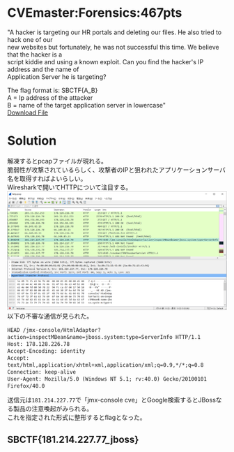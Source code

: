 # CVEmaster:Forensics:467pts
"A hacker is targeting our HR portals and deleting our files. He also tried to hack one of our   
new websites but fortunately, he was not successful this time. We believe that the hacker is a   
script kiddie and using a known exploit. Can you find the hacker's IP address and the name of   
Application Server he is targeting?  
  
The flag format is: SBCTF{A_B}  
A = Ip address of the attacker  
B = name of the target application server in lowercase"  
[Download File](https://drive.google.com/file/d/1wSgl3PMV-Ajq05-NFPvGF3DCDWxWencl/view?usp=sharing)  

# Solution
解凍するとpcapファイルが現れる。  
脆弱性が攻撃されているらしく、攻撃者のIPと狙われたアプリケーションサーバ名を取得すればよいらしい。  
Wiresharkで開いてHTTPについて注目する。  
![cve.png](images/cve.png)  
以下の不審な通信が見られた。  
```
HEAD /jmx-console/HtmlAdaptor?action=inspectMBean&name=jboss.system:type=ServerInfo HTTP/1.1
Host: 178.128.226.78
Accept-Encoding: identity
Accept: text/html,application/xhtml+xml,application/xml;q=0.9,*/*;q=0.8
Connection: keep-alive
User-Agent: Mozilla/5.0 (Windows NT 5.1; rv:40.0) Gecko/20100101 Firefox/40.0
```
送信元は`181.214.227.77`で「jmx-console cve」とGoogle検索するとJBossなる製品の注意喚起がみられる。  
これを指定された形式に整形するとflagとなった。  

## SBCTF{181.214.227.77_jboss}